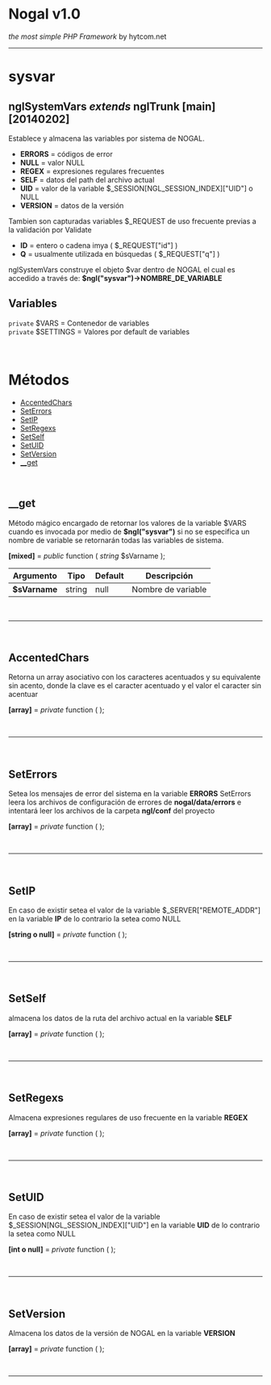 # Nogal v1.0
*the most simple PHP Framework* by hytcom.net
___
  

# sysvar
## nglSystemVars *extends* nglTrunk [main] [20140202]
Establece y almacena las variables por sistema de NOGAL.<ul><li>**ERRORS** =  códigos de error</li><li>**NULL** =  valor NULL</li><li>**REGEX** =  expresiones regulares frecuentes</li><li>**SELF** =  datos del path del archivo actual</li><li>**UID** =  valor de la variable \$_SESSION[NGL_SESSION_INDEX]["UID"] o NULL</li><li>**VERSION** =  datos de la versión</li></ul>Tambien son capturadas variables \$_REQUEST de uso frecuente previas a la validación por Validate<ul><li>**ID** =  entero o cadena imya ( \$_REQUEST["id"] )</li><li>**Q** =  usualmente utilizada en búsquedas ( \$_REQUEST["q"] )</li></ul>nglSystemVars construye el objeto \$var dentro de NOGAL el cual es accedido a través de: **\$ngl("sysvar")->NOMBRE_DE_VARIABLE**
  
## Variables
`private` $VARS = Contenedor de variables  
`private` $SETTINGS = Valores por default de variables  

  
&nbsp;

# Métodos
- [AccentedChars](#AccentedChars)
- [SetErrors](#SetErrors)
- [SetIP](#SetIP)
- [SetRegexs](#SetRegexs)
- [SetSelf](#SetSelf)
- [SetUID](#SetUID)
- [SetVersion](#SetVersion)
- [__get](#__get)

  
&nbsp;


## __get
Método mágico encargado de retornar los valores de la variable \$VARS cuando es invocada por medio de **\$ngl("sysvar")**
si no se especifica un nombre de variable se retornarán todas las variables de sistema.  

**[mixed]** =  *public* function ( *string* \$sVarname );  

|Argumento|Tipo|Default|Descripción|
|---|---|---|---|
|**\$sVarname**|string|null|Nombre de variable|

&nbsp;
___
&nbsp;

## AccentedChars
Retorna un array asociativo con los caracteres acentuados y su equivalente sin acento, 
donde la clave es el caracter acentuado y el valor el caracter sin acentuar  

**[array]** =  *private* function ( );
  

&nbsp;
___
&nbsp;

## SetErrors
Setea los mensajes de error del sistema en la variable **ERRORS**
SetErrors leera los archivos de configuración de errores de **__nogal__/data/errors**
e intentará leer los archivos de la carpeta **ngl/conf** del proyecto  

**[array]** =  *private* function ( );
  

&nbsp;
___
&nbsp;

## SetIP
En caso de existir setea el valor de la variable \$_SERVER["REMOTE_ADDR"] en la variable **IP**
de lo contrario la setea como NULL  

**[string o null]** =  *private* function ( );
  

&nbsp;
___
&nbsp;

## SetSelf
almacena los datos de la ruta del archivo actual en la variable **SELF**  

**[array]** =  *private* function ( );
  

&nbsp;
___
&nbsp;

## SetRegexs
Almacena expresiones regulares de uso frecuente en la variable **REGEX**  

**[array]** =  *private* function ( );
  

&nbsp;
___
&nbsp;

## SetUID
En caso de existir setea el valor de la variable \$_SESSION[NGL_SESSION_INDEX]["UID"] en la variable **UID**
de lo contrario la setea como NULL  

**[int o null]** =  *private* function ( );
  

&nbsp;
___
&nbsp;

## SetVersion
Almacena los datos de la versión de NOGAL en la variable **VERSION**  

**[array]** =  *private* function ( );
  

&nbsp;
___
&nbsp;
